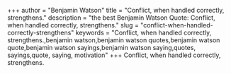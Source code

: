 +++
author = "Benjamin Watson"
title = "Conflict, when handled correctly, strengthens."
description = "the best Benjamin Watson Quote: Conflict, when handled correctly, strengthens."
slug = "conflict-when-handled-correctly-strengthens"
keywords = "Conflict, when handled correctly, strengthens.,benjamin watson,benjamin watson quotes,benjamin watson quote,benjamin watson sayings,benjamin watson saying,quotes, sayings,quote, saying, motivation"
+++
Conflict, when handled correctly, strengthens.
